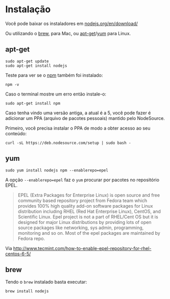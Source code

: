 # Instalação

Você pode baixar os instaladores em [nodejs.org/en/download/](https://nodejs.org/en/download/)


Ou utilizando o [brew](http://brew.sh/), para Mac, ou [apt-get](https://www.debian.org/doc/manuals/apt-howto/ch-apt-get.pt-br.html)/[yum](https://fedoraproject.org/wiki/Yum) para Linux.

## apt-get

```
sudo apt-get update
sudo apt-get install nodejs
```

Teste para ver se o [npm]() também foi instalado:

```
npm -v
```

Caso o terminal mostre um erro então instale-o:

```
sudo apt-get install npm
```

Caso tenha vindo uma versão antiga, a atual é a 5, você pode fazer é adicionar um PPA (arquivo de pacotes pessoais) mantido pelo NodeSource.

Primeiro, você precisa instalar o PPA de modo a obter acesso ao seu conteúdo:

```
curl -sL https://deb.nodesource.com/setup | sudo bash -
```

## yum

```
sudo yum install nodejs npm --enablerepo=epel
```

A opção `--enablerepo=epel` faz o `yum` procurar por pacotes no repositório EPEL.

> EPEL (Extra Packages for Enterprise Linux) is open source and free community based repository project from Fedora team which provides 100% high quality add-on software packages for Linux distribution including RHEL (Red Hat Enterprise Linux), CentOS, and Scientific Linux. Epel project is not a part of RHEL/Cent OS but it is designed for major Linux distributions by providing lots of open source packages like networking, sys admin, programming, monitoring and so on. Most of the epel packages are maintained by Fedora repo.

Via http://www.tecmint.com/how-to-enable-epel-repository-for-rhel-centos-6-5/

## brew

Tendo o `brew` instalado basta executar:

```
brew install nodejs
```






